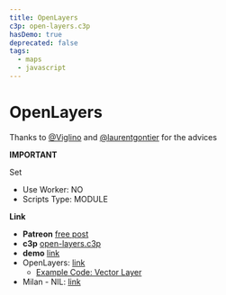 ```yaml
---
title: OpenLayers
c3p: open-layers.c3p
hasDemo: true
deprecated: false
tags:
  - maps
  - javascript
---
```


# OpenLayers

Thanks to [@Viglino](https://github.com/Viglino) and [@laurentgontier](https://www.laurentgontier.com/) for the advices

**IMPORTANT**

Set
- Use Worker: NO
- Scripts Type: MODULE

**Link**

* **Patreon** [free post](https://www.patreon.com/posts/maps-in-3-49027372)
* **c3p** [open-layers.c3p](source/c3p/open-layers.c3p)
* **demo** [link](demo)
* OpenLayers: [link](https://openlayers.org/)
  - [Example Code: Vector Layer](https://openlayers.org/en/latest/examples/vector-layer.html)
* Milan - NIL: [link](https://dati.comune.milano.it/dataset/ds964-nil-vigenti-pgt-2030/resource/9c4e0776-56fc-4f3d-8a90-f4992a3be426)